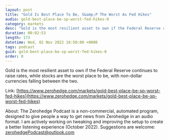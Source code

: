 ```yaml
---
layout: post
title: "Gold Is Best Place To Be, S&amp;P The Worst As Fed Hikes"
audio: gold-best-place-be-sp-worst-fed-hikes-0
category: markets
desc: "Gold is the most resilient asset to own if the Federal Reserve continues to raise rates, while stocks are the worst place to be, with non-dollar currencies falling between the two."
duration: 00:02:53
length: 173
datetime: Wed, 02 Nov 2022 18:50:00 +0000
tags: podcast
guid: gold-best-place-be-sp-worst-fed-hikes-0
order: 0
---
```

Gold is the most resilient asset to own if the Federal Reserve continues to raise rates, while stocks are the worst place to be, with non-dollar currencies falling between the two.

Link: [https://www.zerohedge.com/markets/gold-best-place-be-sp-worst-fed-hikes](https://www.zerohedge.com/markets/gold-best-place-be-sp-worst-fed-hikes)

About: The Zerohedge Podcast is a non-commercial, automated program, designed to give people a way to get news from Zerohedge in an audio format.  I am actively working on tweaking and improving the setup to create a better listening experience (October 2022).  Suggestions are welcome: [zerohedgePodcast@outlook.com](mailto:zerohedgePodcast@outlook.com)